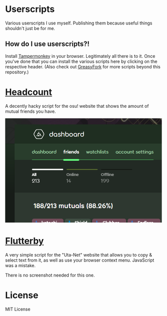# Userscripts
Various userscripts I use myself. Publishing them because useful things shouldn't just be for me. 

## How do I use userscripts?!
Install [Tampermonkey](https://tampermonkey.net) in your browser. Legitimately all there is to it. Once you've done that you can install the various scripts here by clicking on the respective header. (Also check out [GreasyFork](https://greasyfork.org) for more scripts beyond this repository.)

# [Headcount](https://github.com/tilda/userscripts/raw/main/headcount/headcount.user.js)
A decently hacky script for the osu! website that shows the amount of mutual friends you have.

![](static/msedge_sEVq7XHrjX.png)

# [Flutterby](https://github.com/tilda/userscripts/raw/main/flutterby/flutterby.user.js)
A very simple script for the "Uta-Net" website that allows you to copy & select text from it, as well as use your browser context menu. JavaScript was a mistake.

There is no screenshot needed for this one.

# License
MIT License
